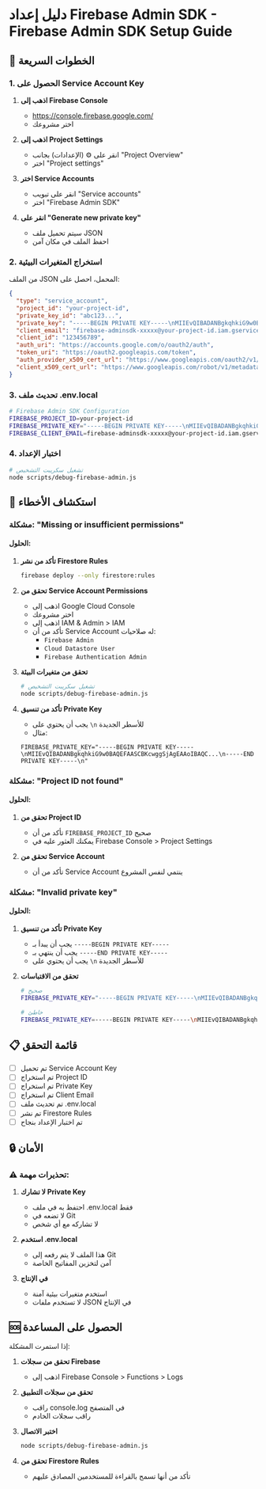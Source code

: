 # دليل إعداد Firebase Admin SDK - Firebase Admin SDK Setup Guide

## 🚀 الخطوات السريعة

### 1. الحصول على Service Account Key

1. **اذهب إلى Firebase Console**
   - https://console.firebase.google.com/
   - اختر مشروعك

2. **اذهب إلى Project Settings**
   - انقر على ⚙️ (الإعدادات) بجانب "Project Overview"
   - اختر "Project settings"

3. **اختر Service Accounts**
   - انقر على تبويب "Service accounts"
   - اختر "Firebase Admin SDK"

4. **انقر على "Generate new private key"**
   - سيتم تحميل ملف JSON
   - احفظ الملف في مكان آمن

### 2. استخراج المتغيرات البيئية

من الملف JSON المحمل، احصل على:

```json
{
  "type": "service_account",
  "project_id": "your-project-id",
  "private_key_id": "abc123...",
  "private_key": "-----BEGIN PRIVATE KEY-----\nMIIEvQIBADANBgkqhkiG9w0BAQEFAASCBKcwggSjAgEAAoIBAQC...\n-----END PRIVATE KEY-----\n",
  "client_email": "firebase-adminsdk-xxxxx@your-project-id.iam.gserviceaccount.com",
  "client_id": "123456789",
  "auth_uri": "https://accounts.google.com/o/oauth2/auth",
  "token_uri": "https://oauth2.googleapis.com/token",
  "auth_provider_x509_cert_url": "https://www.googleapis.com/oauth2/v1/certs",
  "client_x509_cert_url": "https://www.googleapis.com/robot/v1/metadata/x509/firebase-adminsdk-xxxxx%40your-project-id.iam.gserviceaccount.com"
}
```

### 3. تحديث ملف .env.local

```bash
# Firebase Admin SDK Configuration
FIREBASE_PROJECT_ID=your-project-id
FIREBASE_PRIVATE_KEY="-----BEGIN PRIVATE KEY-----\nMIIEvQIBADANBgkqhkiG9w0BAQEFAASCBKcwggSjAgEAAoIBAQC...\n-----END PRIVATE KEY-----\n"
FIREBASE_CLIENT_EMAIL=firebase-adminsdk-xxxxx@your-project-id.iam.gserviceaccount.com
```

### 4. اختبار الإعداد

```bash
# تشغيل سكريبت التشخيص
node scripts/debug-firebase-admin.js
```

## 🔧 استكشاف الأخطاء

### مشكلة: "Missing or insufficient permissions"

#### الحلول:

1. **تأكد من نشر Firestore Rules**
   ```bash
   firebase deploy --only firestore:rules
   ```

2. **تحقق من Service Account Permissions**
   - اذهب إلى Google Cloud Console
   - اختر مشروعك
   - اذهب إلى IAM & Admin > IAM
   - تأكد من أن Service Account له صلاحيات:
     - `Firebase Admin`
     - `Cloud Datastore User`
     - `Firebase Authentication Admin`

3. **تحقق من متغيرات البيئة**
   ```bash
   # تشغيل سكريبت التشخيص
   node scripts/debug-firebase-admin.js
   ```

4. **تأكد من تنسيق Private Key**
   - يجب أن يحتوي على `\n` للأسطر الجديدة
   - مثال:
   ```
   FIREBASE_PRIVATE_KEY="-----BEGIN PRIVATE KEY-----\nMIIEvQIBADANBgkqhkiG9w0BAQEFAASCBKcwggSjAgEAAoIBAQC...\n-----END PRIVATE KEY-----\n"
   ```

### مشكلة: "Project ID not found"

#### الحلول:

1. **تحقق من Project ID**
   - تأكد من أن `FIREBASE_PROJECT_ID` صحيح
   - يمكنك العثور عليه في Firebase Console > Project Settings

2. **تحقق من Service Account**
   - تأكد من أن Service Account ينتمي لنفس المشروع

### مشكلة: "Invalid private key"

#### الحلول:

1. **تأكد من تنسيق Private Key**
   - يجب أن يبدأ بـ `-----BEGIN PRIVATE KEY-----`
   - يجب أن ينتهي بـ `-----END PRIVATE KEY-----`
   - يجب أن يحتوي على `\n` للأسطر الجديدة

2. **تحقق من الاقتباسات**
   ```bash
   # صحيح
   FIREBASE_PRIVATE_KEY="-----BEGIN PRIVATE KEY-----\nMIIEvQIBADANBgkqhkiG9w0BAQEFAASCBKcwggSjAgEAAoIBAQC...\n-----END PRIVATE KEY-----\n"
   
   # خاطئ
   FIREBASE_PRIVATE_KEY=-----BEGIN PRIVATE KEY-----\nMIIEvQIBADANBgkqhkiG9w0BAQEFAASCBKcwggSjAgEAAoIBAQC...\n-----END PRIVATE KEY-----\n
   ```

## 📋 قائمة التحقق

- [ ] تم تحميل Service Account Key
- [ ] تم استخراج Project ID
- [ ] تم استخراج Private Key
- [ ] تم استخراج Client Email
- [ ] تم تحديث ملف .env.local
- [ ] تم نشر Firestore Rules
- [ ] تم اختبار الإعداد بنجاح

## 🔒 الأمان

### ⚠️ تحذيرات مهمة:

1. **لا تشارك Private Key**
   - احتفظ به في ملف .env.local فقط
   - لا تضعه في Git
   - لا تشاركه مع أي شخص

2. **استخدم .env.local**
   - هذا الملف لا يتم رفعه إلى Git
   - آمن لتخزين المفاتيح الخاصة

3. **في الإنتاج**
   - استخدم متغيرات بيئية آمنة
   - لا تستخدم ملفات JSON في الإنتاج

## 🆘 الحصول على المساعدة

إذا استمرت المشكلة:

1. **تحقق من سجلات Firebase**
   - اذهب إلى Firebase Console > Functions > Logs

2. **تحقق من سجلات التطبيق**
   - راقب console.log في المتصفح
   - راقب سجلات الخادم

3. **اختبر الاتصال**
   ```bash
   node scripts/debug-firebase-admin.js
   ```

4. **تحقق من Firestore Rules**
   - تأكد من أنها تسمح بالقراءة للمستخدمين المصادق عليهم 
